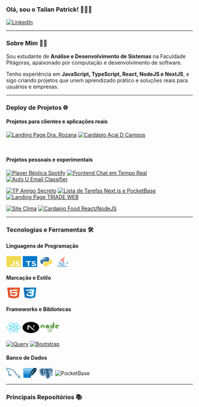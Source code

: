 ### Olá, sou o Tailan Patrick! 👨‍💻💛

[![LinkedIn](https://img.shields.io/badge/LinkedIn-0077B5?style=for-the-badge&logo=linkedin&logoColor=white)](https://linkedin.com/in/tailanpatrick)

---

### Sobre Mim 👨‍🎓

Sou estudante de **Análise e Desenvolvimento de Sistemas** na Faculdade Pitágoras, apaixonado por computação e desenvolvimento de software.

Tenho experiência em **JavaScript, TypeScript, React, NodeJS e NextJS**, e sigo criando projetos que unem aprendizado prático e soluções reais para usuários e empresas.

---

### Deploy de Projetos 🌐

#### Projetos para clientes e aplicações reais

[![Landing Page Dra. Rozana](https://img.shields.io/static/v1?label=Deploy&message=Landing%20Page%20Dra.%20Rozana&color=007BFF)](https://landing-page-dr-rozana.vercel.app/)
[![Cardápio Açaí D Campos](https://img.shields.io/static/v1?label=Deploy&message=Cardápio%20Açaí%20D%20Campos&color=513F8B)](https://menu-acai-d-campos.vercel.app/)

<br>

#### Projetos pessoais e experimentais

[![Player Réplica Spotify](https://img.shields.io/static/v1?label=Deploy&message=Player%20Spotify&color=1DB954)](https://player-spotify.vercel.app/)
[![Frontend Chat em Tempo Real](https://img.shields.io/static/v1?label=Deploy&message=Chat%20Tempo%20Real&color=000000)](https://frontend-chat-em-tempo-real.vercel.app/)
[![Auto U Email Classifier](https://img.shields.io/static/v1?label=Deploy&message=Email%20Classifier&color=D63384)](https://auto-u-email-classifier.vercel.app/)

[![TP Amigo Secreto](https://img.shields.io/static/v1?label=Deploy&message=Amigo%20Secreto&color=006400)](https://tp-amigo-secreto.vercel.app/)
[![Lista de Tarefas Next.js e PocketBase](https://img.shields.io/static/v1?label=Deploy&message=Lista%20de%20Tarefas&color=000000)](https://to-do-list-next-six.vercel.app/)
[![Landing Page TRÍADE WEB](https://img.shields.io/static/v1?label=Deploy&message=Landing%20Page%20TRÍADE&color=E96228)](https://tailanpatrick.github.io/landingpage-triade-web/)

[![Site Clima](https://img.shields.io/static/v1?label=Deploy&message=Site%20Clima&color=081E3C)](https://tailanpatrick.github.io/app-clima/)
[![Cardapio Food React/NodeJS](https://img.shields.io/static/v1?label=Projeto&message=Cardapio%20Food&color=E74D3B)](https://github.com/tailanpatrick/cardapio-food)

---

### Tecnologias e Ferramentas 🛠️

#### Linguagens de Programação

<div>
  <img align="center" alt="JavaScript" height="30" width="40" src="https://raw.githubusercontent.com/devicons/devicon/master/icons/javascript/javascript-plain.svg">
  <img align="center" alt="TypeScript" height="30" width="40" src="https://raw.githubusercontent.com/devicons/devicon/master/icons/typescript/typescript-plain.svg">
  <img align="center" alt="Python" height="30" width="40" src="https://raw.githubusercontent.com/devicons/devicon/master/icons/python/python-original.svg">
  <img align="center" alt="Java" height="30" width="40" src="https://raw.githubusercontent.com/devicons/devicon/55609aa5bd817ff167afce0d965585c92040787a/icons/java/java-original.svg">
</div>

#### Marcação e Estilo

<div>
  <img align="center" alt="HTML5" height="30" width="40" src="https://raw.githubusercontent.com/devicons/devicon/master/icons/html5/html5-original.svg">
  <img align="center" alt="CSS3" height="30" width="40" src="https://raw.githubusercontent.com/devicons/devicon/master/icons/css3/css3-original.svg">
</div>

#### Frameworks e Bibliotecas

  <img align="center" alt="React" height="30" width="40" src="https://raw.githubusercontent.com/devicons/devicon/master/icons/react/react-original.svg">
  <img align="center" alt="NextJS" height="30" width="45" src="https://raw.githubusercontent.com/devicons/devicon/55609aa5bd817ff167afce0d965585c92040787a/icons/nextjs/nextjs-original.svg">
  <img align="center" alt="NodeJS" height="45" width="50" src="https://raw.githubusercontent.com/devicons/devicon/master/icons/nodejs/nodejs-plain-wordmark.svg">
  
  [![jQuery](https://img.shields.io/badge/jQuery-0769AD?style=for-the-badge&logo=jquery&logoColor=white)](#)
  [![Bootstrap](https://img.shields.io/badge/Bootstrap-563D7C?style=for-the-badge&logo=bootstrap&logoColor=white)](#)

#### Banco de Dados

<div>
  <img align="center" alt="MySQL" height="30" width="40" src="https://raw.githubusercontent.com/devicons/devicon/master/icons/mysql/mysql-original.svg">
  <img align="center" alt="SQLite" height="30" width="40" src="https://raw.githubusercontent.com/devicons/devicon/6910f0503efdd315c8f9b858234310c06e04d9c0/icons/sqlite/sqlite-original.svg">
  <img align="center" alt="PostgreSQL" height="30" width="40" src="https://raw.githubusercontent.com/devicons/devicon/6910f0503efdd315c8f9b858234310c06e04d9c0/icons/postgresql/postgresql-plain.svg">
  <img align="center" alt="PocketBase" height="30" width="30" src="https://pbs.twimg.com/profile_images/1544692814822391811/s2hcCido_400x400.png">
</div>

---

### Principais Repositórios 📚
